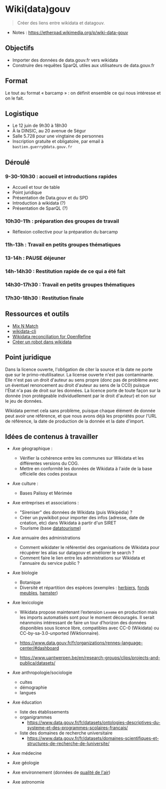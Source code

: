 # Wiki(data)gouv

> Créer des liens entre wikidata et datagouv.

- Notes : https://etherpad.wikimedia.org/p/wiki-data-gouv

## Objectifs 

- Importer des données de data.gouv.fr vers wikidata
- Construire des requêtes SparQL utiles aux utilisateurs de data.gouv.fr

## Format 

Le tout au format « barcamp » : on définit ensemble ce qui nous
intéresse et on le fait.

## Logistique

- Le 12 juin de 9h30 à 18h30
- À la DINSIC, au 20 avenue de Ségur
- Salle 5.728 pour une vingtaine de personnes
- Inscription gratuite et obligatoire, par email à `bastien.guerry@data.gouv.fr`

## Déroulé

### 9-30-10h30 : accueil et introductions rapides

- Accueil et tour de table
- Point juridique
- Présentation de Data.gouv et du SPD
- Introduction à wikidata (?)
- Présentation de SparQL (?)

### 10h30-11h : préparation des groupes de travail

- Réflexion collective pour la préparation du barcamp

### 11h-13h : Travail en petits groupes thématiques

### 13-14h : PAUSE déjeuner

### 14h-14h30 : Restitution rapide de ce qui a été fait

### 14h30-17h30 : Travail en petits groupes thématiques

### 17h30-18h30 : Restitution finale

## Ressources et outils

- [Mix N Match](https://tools.wmflabs.org/mix-n-match/#/)
- [wikidata-cli](https://github.com/maxlath/wikidata-cli)
- [Wikidata reconciliation for OpenRefine](https://tools.wmflabs.org/openrefine-wikidata)
- [Créer un robot dans wikidata](https://www.wikidata.org/wiki/Wikidata:Creating_a_bot/fr)

## Point juridique
Dans la licence ouverte, l'obligation de citer la source et la date ne porte que sur le primo-réutilisateur. La license ouverte n'est pas contaminante. Elle n'est pas un droit d'auteur au sens propre (donc pas de problème avec un éventuel renoncement au droit d'auteur au sens de la CC0) puisque l'État n'a pas de droit sur les données. La licence porte de toute façon sur la donnée (non protégeable individuellement par le droit d'auteur) et non sur le jeu de données. 

Wikidata permet cela sans problème, puisque chaque élément de donnée peut avoir une référence, et que nous avons déjà les propriétés pour l'URL de référence, la date de production de la donnée et la date d'import.

## Idées de contenus à travailler

- Axe géographique :
  - Vérifier la cohérence entre les communes sur Wikidata et les différentes versions du COG.
  - Mettre en conformité les données de Wikidata à l'aide de la base officielle des codes postaux

- Axe culture :
  - Bases Palissy et Mérimée
  
- Axe entreprises et associations : 
  - "Sireniser" des données de Wikidata (puis Wikipédia) ?
  - Créer un pywikibot pour importer des infos (adresse, date de création, etc) dans Wikidata à partir d'un SIRET
  - Tourisme (base [datatourisme](https://www.data.gouv.fr/fr/datasets/donnees-touristiques-de-la-base-datatourisme/))

- Axe annuaire des administrations
  - Comment wikidater le référentiel des organisations de Wikidata
    pour récupérer les alias sur datagouv et améliorer le search ?
  - Comment faire le lien entre les admnistrations sur Wikidata et
    l'annuaire du service public ?

- Axe biologie
  - Botanique
  - Diversité et répartition des espèces (exemples : [herbiers](https://www.data.gouv.fr/fr/datasets/les-herbiers-de-zosteres-de-la-region-bretagne-inventaire-2007-des-sites/), [fonds meubles](https://www.data.gouv.fr/fr/datasets/carte-biosedimentaire-des-fonds-meubles-des-pertuis-charentais-source-hily-c-1976-echelle-1-100-000/), [hamster](https://www.data.gouv.fr/fr/datasets/hamster-reconquete-en-alsace/))

- Axe lexicologie
  - Wikidata propose maintenant l’extension `Lexeme` en production
    mais les imports automatisés sont pour le moment découragés. Il
    serait néanmoins intéressant de faire un tour d’horizon des
    données disponibles sous licence libre, compatibles avec CC-0
    (Wikidata) ou CC-by-sa-3.0-unported (Wiktionnaire).
	
   - https://www.data.gouv.fr/fr/organizations/rennes-language-center/#dashboard
   - https://www.uantwerpen.be/en/research-groups/clips/projects-and-publica/datasets/

- Axe anthropologie/sociologie
  - cultes
  - démographie
  - langues

- Axe éducation
  - liste des établissements
  - organigrammes
    - https://www.data.gouv.fr/fr/datasets/ontologies-descriptives-du-systeme-et-des-programmes-scolaires-francais/
  - liste des domaines de recherche universitaire
    - https://www.data.gouv.fr/fr/datasets/domaines-scientifiques-et-structures-de-recherche-de-luniversite/
- Axe médecine
- Axe géologie
- Axe environnement (données de [qualité de l'air](https://www.data.gouv.fr/fr/datasets/mise-a-disposition-de-donnees-de-qualite-de-lair-sur-la-france-www-prevair-org-1/))
- Axe astronomie


